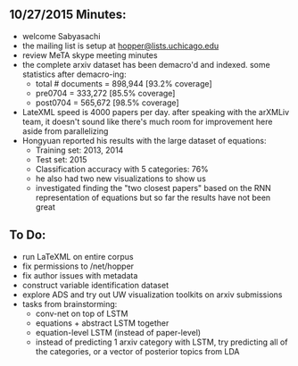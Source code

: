 ## 10/27/2015 Minutes:
* welcome Sabyasachi
* the mailing list is setup at hopper@lists.uchicago.edu
* review MeTA skype meeting minutes
* the complete arxiv dataset has been demacro'd and indexed. some statistics after demacro-ing:
  * total # documents = 898,944 [93.2% coverage]
  * pre0704 = 333,272 [85.5% coverage]
  * post0704 = 565,672 [98.5% coverage]
* LateXML speed is 4000 papers per day. after speaking with the arXMLiv team, it doesn't sound like there's much room for improvement here aside from parallelizing
* Hongyuan reported his results with the large dataset of equations:
  * Training set: 2013, 2014
  * Test set: 2015
  * Classification accuracy with 5 categories: 76%
  * he also had two new visualizations to show us
  * investigated finding the "two closest papers" based on the RNN representation of equations but so far the results have not been great

## To Do:
* run LaTeXML on entire corpus
* fix permissions to /net/hopper
* fix author issues with metadata
* construct variable identification dataset
* explore ADS and try out UW visualization toolkits on arxiv submissions
* tasks from brainstorming:
  * conv-net on top of LSTM
  * equations + abstract LSTM together
  * equation-level LSTM (instead of paper-level)
  * instead of predicting 1 arxiv category with LSTM, try predicting all of the categories, or a vector of posterior topics from LDA
